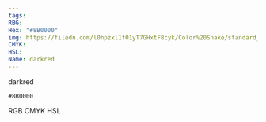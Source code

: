 ```yaml
---
tags:
RBG:
Hex: "#8B0000"
img: https://filedn.com/l0hpzxl1f01yT7GHxtF8cyk/Color%20Snake/standard_csv_to_svg/#8B0000.svg
CMYK:
HSL:
Name: darkred
---
```

darkred
```palette
#8B0000
```
RGB
CMYK
HSL